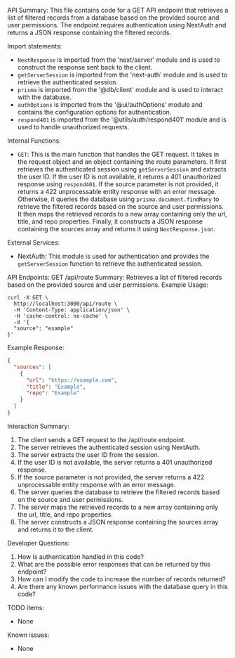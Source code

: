 API Summary:
This file contains code for a GET API endpoint that retrieves a list of filtered records from a database based on the provided source and user permissions. The endpoint requires authentication using NextAuth and returns a JSON response containing the filtered records.

Import statements:
- `NextResponse` is imported from the 'next/server' module and is used to construct the response sent back to the client.
- `getServerSession` is imported from the 'next-auth' module and is used to retrieve the authenticated session.
- `prisma` is imported from the '@db/client' module and is used to interact with the database.
- `authOptions` is imported from the '@ui/authOptions' module and contains the configuration options for authentication.
- `respond401` is imported from the '@utils/auth/respond401' module and is used to handle unauthorized requests.

Internal Functions:
- `GET`: This is the main function that handles the GET request. It takes in the request object and an object containing the route parameters. It first retrieves the authenticated session using `getServerSession` and extracts the user ID. If the user ID is not available, it returns a 401 unauthorized response using `respond401`. If the source parameter is not provided, it returns a 422 unprocessable entity response with an error message. Otherwise, it queries the database using `prisma.document.findMany` to retrieve the filtered records based on the source and user permissions. It then maps the retrieved records to a new array containing only the url, title, and repo properties. Finally, it constructs a JSON response containing the sources array and returns it using `NextResponse.json`.

External Services:
- NextAuth: This module is used for authentication and provides the `getServerSession` function to retrieve the authenticated session.

API Endpoints:
GET /api/route
Summary: Retrieves a list of filtered records based on the provided source and user permissions.
Example Usage:
```
curl -X GET \
  http://localhost:3000/api/route \
  -H 'Content-Type: application/json' \
  -H 'cache-control: no-cache' \
  -d '{
  "source": "example"
}'
```
Example Response:
```json
{
  "sources": [
    {
      "url": "https://example.com",
      "title": "Example",
      "repo": "Example"
    }
  ]
}
```

Interaction Summary:
1. The client sends a GET request to the /api/route endpoint.
2. The server retrieves the authenticated session using NextAuth.
3. The server extracts the user ID from the session.
4. If the user ID is not available, the server returns a 401 unauthorized response.
5. If the source parameter is not provided, the server returns a 422 unprocessable entity response with an error message.
6. The server queries the database to retrieve the filtered records based on the source and user permissions.
7. The server maps the retrieved records to a new array containing only the url, title, and repo properties.
8. The server constructs a JSON response containing the sources array and returns it to the client.

Developer Questions:
1. How is authentication handled in this code?
2. What are the possible error responses that can be returned by this endpoint?
3. How can I modify the code to increase the number of records returned?
4. Are there any known performance issues with the database query in this code?

TODO items:
- None

Known issues:
- None